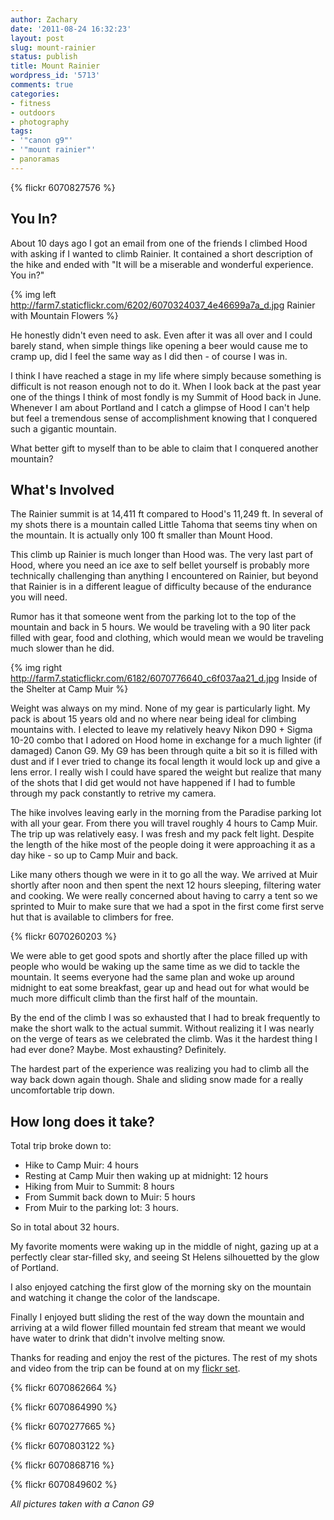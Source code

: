 ```yaml
---
author: Zachary
date: '2011-08-24 16:32:23'
layout: post
slug: mount-rainier
status: publish
title: Mount Rainier
wordpress_id: '5713'
comments: true
categories:
- fitness
- outdoors
- photography
tags:
- '"canon g9"'
- '"mount rainier"'
- panoramas
---
```


{% flickr 6070827576 %}

## You In?

  
About 10 days ago I got an email from one of the friends I climbed Hood with
asking if I wanted to climb Rainier. It contained a short description of the
hike and ended with "It will be a miserable and wonderful experience. You in?"

{% img left http://farm7.staticflickr.com/6202/6070324037_4e46699a7a_d.jpg Rainier with Mountain Flowers %}

He honestly didn't even need to ask. Even after it was all over and I could
barely stand, when simple things like opening a beer would cause me to cramp
up, did I feel the same way as I did then - of course I was in.

I think I have reached a stage in my life where simply because something is
difficult is not reason enough not to do it. When I look back at the past year
one of the things I think of most fondly is my Summit of Hood back in June.
Whenever I am about Portland and I catch a glimpse of Hood I can't help but
feel a tremendous sense of accomplishment knowing that I conquered such a
gigantic mountain.

What better gift to myself than to be able to claim that I conquered another
mountain?

## What's Involved

The Rainier summit is at 14,411 ft compared to Hood's 11,249 ft. In several of
my shots there is a mountain called Little Tahoma that seems tiny when on the
mountain. It is actually only 100 ft smaller than Mount Hood.

This climb up Rainier is much longer than Hood was. The very last part of
Hood, where you need an ice axe to self bellet yourself is probably more
technically challenging than anything I encountered on Rainier, but beyond
that Rainier is in a different league of difficulty because of the endurance
you will need.

Rumor has it that someone went from the parking lot to the top of the mountain
and back in 5 hours. We would be traveling with a 90 liter pack filled with
gear, food and clothing, which would mean we would be traveling much slower
than he did.

{% img right http://farm7.staticflickr.com/6182/6070776640_c6f037aa21_d.jpg Inside of the Shelter at Camp Muir %}

Weight was always on my mind. None of my gear is particularly light. My pack
is about 15 years old and no where near being ideal for climbing mountains
with. I elected to leave my relatively heavy Nikon D90 + Sigma 10-20 combo that I
adored on Hood home in exchange for a much lighter (if damaged) Canon G9. My
G9 has been through quite a bit so it is filled with dust and if I ever tried
to change its focal length it would lock up and give a lens error. I really
wish I could have spared the weight but realize that many of the shots that I
did get would not have happened if I had to fumble through my pack constantly
to retrive my camera.

The hike involves leaving early in the morning from the
Paradise parking lot with all your gear. From there you will travel roughly 4
hours to Camp Muir. The trip up was relatively easy. I was fresh and my pack
felt light. Despite the length of the hike most of the people doing it were
approaching it as a day hike - so up to Camp Muir and back.

Like many others though we were in it to go all the way. We arrived at Muir
shortly after noon and then spent the next 12 hours sleeping, filtering water
and cooking. We were really concerned about having to carry a tent so we
sprinted to Muir to make sure that we had a spot in the first come first serve
hut that is available to climbers for free.

{% flickr 6070260203 %}

We were able to get good spots and shortly after the place filled up with people who would be
waking up the same time as we did to tackle the mountain. It seems everyone
had the same plan and woke up around midnight to eat some breakfast, gear up
and head out for what would be much more difficult climb than the first half of
the mountain.

By the end of the climb I was so exhausted that I had to break frequently to
make the short walk to the actual summit. Without realizing it I was nearly on
the verge of tears as we celebrated the climb. Was it the hardest thing I had
ever done? Maybe. Most exhausting? Definitely.

The hardest part of the experience was realizing you had to climb
all the way back down again though. Shale and sliding snow made for a really
uncomfortable trip down.

## How long does it take?

Total trip broke down to:

  * Hike to Camp Muir: 4 hours
  * Resting at Camp Muir then waking up at midnight: 12 hours
  * Hiking from Muir to Summit: 8 hours
  * From Summit back down to Muir: 5 hours
  * From Muir to the parking lot: 3 hours.
  
So in total about 32 hours.

My favorite moments were waking up in the middle of night, gazing up at a
perfectly clear star-filled sky, and seeing St Helens silhouetted by the glow
of Portland.

I also enjoyed catching the first glow of the morning sky on the mountain and
watching it change the color of the landscape.

Finally I enjoyed butt sliding the rest of the way down the mountain and
arriving at a wild flower filled mountain fed stream that meant we would have
water to drink that didn't involve melting snow.

Thanks for reading and enjoy the rest of the pictures. The rest of my shots
and video from the trip can be found at on my [flickr set](http://www.flickr.com/photos/zacharyz/sets/72157627370662365/with/6070324037/).

{% flickr 6070862664 %}

{% flickr 6070864990 %}

{% flickr 6070277665 %}

{% flickr 6070803122 %}

{% flickr 6070868716 %}

{% flickr 6070849602 %}

_All pictures taken with a Canon G9_

